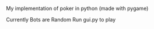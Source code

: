 My implementation of poker in python (made with pygame)

Currently Bots are Random 
Run gui.py to play
